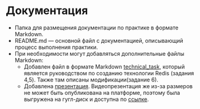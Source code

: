 # Документация

- Папка для размещения документации по практике в формате Markdown.
- README.md — основной файл с документацией, описывающий процесс выполнения практики.
- При необходимости могут добавляться дополнительные файлы Markdown:
   - Добавлен файл в формате Markdown [technical_task](https://github.com/DailDaul/proect-practice/blob/master/docs/technical_task.md), который является руководством по созданию технологии Redis (задания 4,5). Также там описаны модификации(задание 6).
   - Добавлена [презентация](https://view.officeapps.live.com/op/view.aspx?src=https%3A%2F%2Fraw.githubusercontent.com%2FDailDaul%2Fproect-practice%2Frefs%2Fheads%2Fmaster%2Fdocs%2F%25D0%259F%25D1%2580%25D0%25B5%25D0%25B7%25D0%25B5%25D0%25BD%25D1%2582%25D0%25B0%25D1%2586%25D0%25B8%25D1%258F.pptx&wdOrigin=BROWSELINK). Видеопрезентация же из-за размеров не может быть опубликована на платформе, поэтому была выгружена на гугл-диск и доступна по [ссылке](https://drive.google.com/file/d/1Z5FdqysRzUjuMCWgihd4VygHZYO2lt5A/view?usp=sharing).
